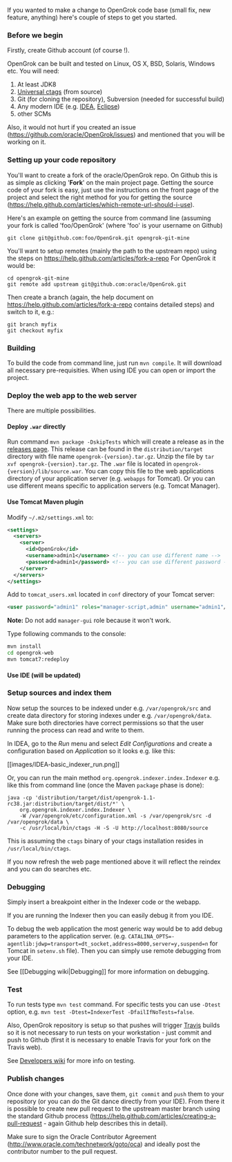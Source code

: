 If you wanted to make a change to OpenGrok code base (small fix, new feature, anything) here's couple of steps to get you started.

### Before we begin

Firstly, create Github account (of course !).

OpenGrok can be built and tested on Linux, OS X, BSD, Solaris, Windows etc. You will need:

1. At least JDK8
1. [Universal ctags](https://github.com/universal-ctags) (from source)
1. Git (for cloning the repository), Subversion (needed for successful build)
1. Any modern IDE (e.g. [IDEA](https://www.jetbrains.com/idea/), [Eclipse](http://www.eclipse.org/downloads/packages/))
1. other SCMs 

Also, it would not hurt if you created an issue (https://github.com/oracle/OpenGrok/issues) and mentioned that you will be working on it.

### Setting up your code repository

You'll want to create a fork of the oracle/OpenGrok repo. On Github this is as simple as clicking '**Fork**' on the main project page. Getting the source code of your fork is easy, just use the instructions on the front page of the project and select the right method for you for getting the source (https://help.github.com/articles/which-remote-url-should-i-use).

Here's an example on getting the source from command line (assuming your fork is called 'foo/OpenGrok' (where 'foo' is your username on Github)

```
git clone git@github.com:foo/OpenGrok.git opengrok-git-mine
```

You'll want to setup remotes (mainly the path to the upstream repo) using the steps on https://help.github.com/articles/fork-a-repo For OpenGrok it would be:

```
cd opengrok-git-mine
git remote add upstream git@github.com:oracle/OpenGrok.git
```

Then create a branch (again, the help document on https://help.github.com/articles/fork-a-repo contains detailed steps) and switch to it, e.g.:

```
git branch myfix
git checkout myfix
```

### Building

To build the code from command line, just run `mvn compile`. It will download all necessary pre-requisities. When using IDE you can open or import the project.

### Deploy the web app to the web server

There are multiple possibilities.

#### Deploy `.war` directly

Run command `mvn package -DskipTests` which will create a release as in the [releases page](https://github.com/oracle/opengrok/releases). This release can be found in the `distribution/target` directory with file name `opengrok-{version}.tar.gz`. Unzip the file by `tar xvf opengrok-{version}.tar.gz`. The `.war` file is located in `opengrok-{version}/lib/source.war`. You can copy this file to the web applications directory of your application server (e.g. `webapps` for Tomcat). Or you can use different means specific to application servers (e.g. Tomcat Manager).

#### Use Tomcat Maven plugin

Modify `~/.m2/settings.xml` to:
```xml
<settings>
  <servers>
    <server>
      <id>OpenGrok</id>
      <username>admin1</username> <!-- you can use different name -->
      <password>admin1</password> <!-- you can use different password -->
    </server>
  </servers>
</settings>
```

Add to `tomcat_users.xml` located in `conf` directory of your Tomcat server:
```xml
<user password="admin1" roles="manager-script,admin" username="admin1"/>
```

**Note:** Do not add `manager-gui` role because it won't work.

Type following commands to the console:
```bash
mvn install
cd opengrok-web
mvn tomcat7:redeploy
```

#### Use IDE (will be updated)

### Setup sources and index them

Now setup the sources to be indexed under e.g. `/var/opengrok/src` and create data directory for storing indexes under e.g. `/var/opengrok/data`. Make sure both directories have correct permissions so that the user running the process can read and write to them.

In IDEA, go to the _Run_ menu and select _Edit Configurations_ and create a configuration based on _Application_ so it looks e.g. like this:

[[images/IDEA-basic_indexer_run.png]]

Or, you can run the main method `org.opengrok.indexer.index.Indexer` e.g. like this from command line (once the Maven `package` phase is done):
```
java -cp 'distribution/target/dist/opengrok-1.1-rc38.jar:distribution/target/dist/*' \
    org.opengrok.indexer.index.Indexer \
    -W /var/opengrok/etc/configuration.xml -s /var/opengrok/src -d /var/opengrok/data \
    -c /usr/local/bin/ctags -H -S -U http://localhost:8080/source
```

This is assuming the `ctags` binary of your ctags installation resides in `/usr/local/bin/ctags`.

If you now refresh the web page mentioned above it will reflect the reindex and you can do searches etc.

### Debugging

Simply insert a breakpoint either in the Indexer code or the webapp. 

If you are running the Indexer then you can easily debug it from you IDE.

To debug the web application the most generic way would be to add debug parameters to the application server.
(e.g. `CATALINA_OPTS=-agentlib:jdwp=transport=dt_socket,address=8000,server=y,suspend=n` for Tomcat in `setenv.sh` file). Then you can simply use remote debugging from your IDE.

See [[Debugging wiki|Debugging]] for more information on debugging.

### Test

To run tests type `mvn test` command. For specific tests you can use `-Dtest` option, e.g. `mvn test -Dtest=IndexerTest -DfailIfNoTests=false`.

Also, OpenGrok repository is setup so that pushes will trigger [Travis](https://travis-ci.org) builds so it is not necessary to run tests on your workstation - just commit and push to Github (first it is necessary to enable Travis for your fork on the Travis web).

See [Developers wiki](https://github.com/oracle/opengrok/wiki/Developers) for more info on testing.

### Publish changes

Once done with your changes, save them, `git commit` and `push` them to your repository (or you can do the Git dance directly from your IDE). From there it is possible to create new pull request to the upstream master branch using the standard Github process (https://help.github.com/articles/creating-a-pull-request - again Github help describes this in detail).

Make sure to sign the Oracle Contributor Agreement (http://www.oracle.com/technetwork/goto/oca) and ideally post the contributor number to the pull request.